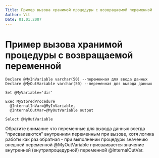 ```yaml
---
Title: Пример вызова хранимой процедуры с возвращаемой переменной
Author: Vit
Date: 01.01.2007
---
```



Пример вызова хранимой процедуры с возвращаемой переменной
==========================================================

    Declare @MyInVariable varchar(50) --переменная для ввода данных 
    Declare @MyOutVariable varchar(50) --переменная для вывода данных 
     
    Set @MyVariable='dir'
     
    Exec MyStoredProcedure 
      @InternalInVar=@MyInVariable, 
      @InternalOutVar=@MyOutVariable output
     
    Select @MyOutVariable

Обратите внимание что переменные для вывода данных всегда
"присваиваются" внутренним переменным при вызове, хотя логика работы как раз обратная -
при выполнении процедуры значению внешней переменной @MyOutVariable
присваивается значение внутренней (внутрипроцедурной) переменной
@InternalOutVar.
